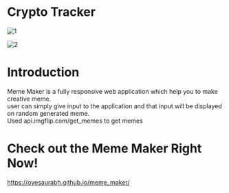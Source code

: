 # Crypto Tracker

![1](https://user-images.githubusercontent.com/66557474/214067856-1978bf51-1c30-4cbc-9741-b80c0501dfd3.png)

![2](https://user-images.githubusercontent.com/66557474/214067957-5be948ec-104e-47df-9b94-812992e61641.png)

# Introduction

Meme Maker is a fully responsive web application which help you to make creative meme.
<br>
user can simply give input to the application and that input will be displayed on random generated meme.<br>
Used api.imgflip.com/get_memes to get memes

# Check out the Meme Maker Right Now!

https://oyesaurabh.github.io/meme_maker/
